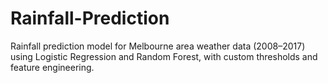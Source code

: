 # Rainfall-Prediction
Rainfall prediction model for Melbourne area weather data (2008–2017) using Logistic Regression and Random Forest, with custom thresholds and feature engineering.
